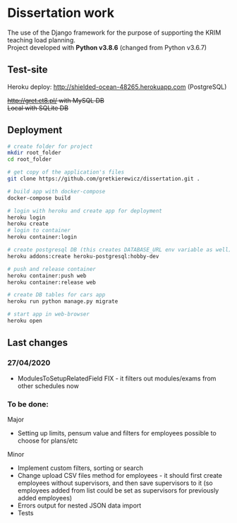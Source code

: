 # Dissertation work

The use of the Django framework for the purpose of supporting the KRIM teaching load planning.\
Project developed with **Python v3.8.6** (changed from Python v3.6.7)

## Test-site

Heroku deploy: http://shielded-ocean-48265.herokuapp.com (PostgreSQL)

~~http://gret.ct8.pl/ with MySQL DB\
Local with SQLite DB~~

## Deployment

```bash
# create folder for project
mkdir root_folder
cd root_folder

# get copy of the application's files
git clone https://github.com/gretkierewicz/dissertation.git .

# build app with docker-compose
docker-compose build

# login with heroku and create app for deployment
heroku login
heroku create
# login to container
heroku container:login

# create postgresql DB (this creates DATABASE_URL env variable as well)
heroku addons:create heroku-postgresql:hobby-dev

# push and release container
heroku container:push web
heroku container:release web

# create DB tables for cars app
heroku run python manage.py migrate

# start app in web-browser
heroku open
```

## Last changes

### 27/04/2020

- ModulesToSetupRelatedField FIX - it filters out modules/exams from other schedules now

### To be done:

Major
- Setting up limits, pensum value and filters for employees possible to choose for plans/etc

Minor
- Implement custom filters, sorting or search
- Change upload CSV files method for employees - it should first create employees without supervisors, and then save
  supervisors to it (so employees added from list could be set as supervisors for previously added employees)
- Errors output for nested JSON data import
- Tests
